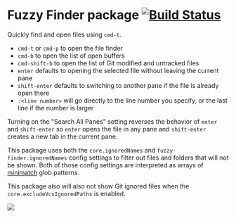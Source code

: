 # Fuzzy Finder package [![Build Status](https://travis-ci.org/atom/fuzzy-finder.svg?branch=master)](https://travis-ci.org/atom/fuzzy-finder)

Quickly find and open files using `cmd-t`.

  * `cmd-t` or `cmd-p` to open the file finder
  * `cmd-b` to open the list of open buffers
  * `cmd-shift-b` to open the list of Git modified and untracked files
  * `enter` defaults to opening the selected file without leaving the current pane
  * `shift-enter` defaults to switching to another pane if the file is already open there
  * `:<line number>` will go directly to the line number you specify, or the last line if the number is larger

Turning on the "Search All Panes" setting reverses the behavior of `enter` and `shift-enter` so `enter` opens the file in any pane and `shift-enter` creates a new tab in the current pane.

This package uses both the `core.ignoredNames` and `fuzzy-finder.ignoredNames`
config settings to filter out files and folders that will not be shown.
Both of those config settings are interpreted as arrays of
[minimatch](https://github.com/isaacs/minimatch) glob patterns.

This package also will also not show Git ignored files when the
`core.excludeVcsIgnoredPaths` is enabled.

![](https://f.cloud.github.com/assets/671378/2241456/100db6b8-9cd3-11e3-9b3a-569c6b50cc60.png)
